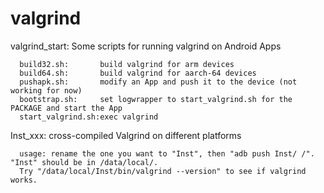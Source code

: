 # valgrind

valgrind_start: Some scripts for running valgrind on Android Apps

      build32.sh:       build valgrind for arm devices
      build64.sh:       build valgrind for aarch-64 devices 
      pushapk.sh:       modify an App and push it to the device (not working for now)
      bootstrap.sh:     set logwrapper to start_valgrind.sh for the PACKAGE and start the App
      start_valgrind.sh:exec valgrind
      
Inst_xxx: cross-compiled Valgrind on different platforms

      usage: rename the one you want to "Inst", then "adb push Inst/ /". "Inst" should be in /data/local/. 
      Try "/data/local/Inst/bin/valgrind --version" to see if valgrind works.
